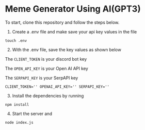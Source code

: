 # Meme Generator Using AI(GPT3)

To start, clone this repository and follow the steps below. 

1) Create a .env file and make save your api key values in the file


`touch .env`


2) With the .env file, save the key values as shown below 


The `CLIENT_TOKEN` is your discord bot key


The `OPEN_API_KEY` is your Open AI API key


The `SERPAPI_KEY` is your SerpAPI key



  `
  CLIENT_TOKEN=''
  OPENAI_API_KEY=''
  SERPAPI_KEY=''
  `


3) Install the dependencies by running


  `npm install `


4) Start the server and 


  `node index.js`
 
